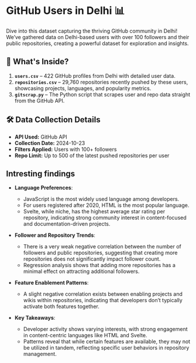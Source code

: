 # GitHub Users in Delhi 📊

Dive into this dataset capturing the thriving GitHub community in Delhi! We’ve gathered data on Delhi-based users with over 100 followers and their public repositories, creating a powerful dataset for exploration and insights.

## 📁 What's Inside?

1. **`users.csv`** – 422 GitHub profiles from Delhi with detailed user data.
2. **`repositories.csv`** – 29,760 repositories recently pushed by these users, showcasing projects, languages, and popularity metrics.
3. **`gitscrap.py`** – The Python script that scrapes user and repo data straight from the GitHub API.

## 🛠 Data Collection Details

- **API Used:** GitHub API
- **Collection Date:** 2024-10-23
- **Filters Applied:** Users with 100+ followers
- **Repo Limit:** Up to 500 of the latest pushed repositories per user

## Intresting findings 

- **Language Preferences**:
  - JavaScript is the most widely used language among developers.
  - For users registered after 2020, HTML is the most popular language.
  - Svelte, while niche, has the highest average star rating per repository, indicating strong community interest in content-focused and documentation-driven projects.

- **Follower and Repository Trends**:
  - There is a very weak negative correlation between the number of followers and public repositories, suggesting that creating more repositories does not significantly impact follower count.
  - Regression analysis shows that adding more repositories has a minimal effect on attracting additional followers.

- **Feature Enablement Patterns**:
  - A slight negative correlation exists between enabling projects and wikis within repositories, indicating that developers don’t typically activate both features together.
  
- **Key Takeaways**:
  - Developer activity shows varying interests, with strong engagement in content-centric languages like HTML and Svelte.
  - Patterns reveal that while certain features are available, they may not be utilized in tandem, reflecting specific user behaviors in repository management.

